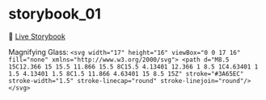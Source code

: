 # storybook_01

🚀 [Live Storybook](https://6346c29f12cb3212588eb719-kysdmcdpcq.chromatic.com/?path=/story/card01--regular)

Magnifying Glass:
`
<svg width="17" height="16" viewBox="0 0 17 16" fill="none" xmlns="http://www.w3.org/2000/svg">
<path d="M8.5 15C12.366 15 15.5 11.866 15.5 8C15.5 4.13401 12.366 1 8.5 1C4.63401 1 1.5 4.13401 1.5 8C1.5 11.866 4.63401 15 8.5 15Z" stroke="#3A65EC" stroke-width="1.5" stroke-linecap="round" stroke-linejoin="round"/>
</svg>
`
